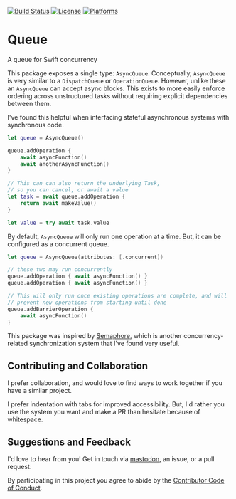 [![Build Status][build status badge]][build status]
[![License][license badge]][license]
[![Platforms][platforms badge]][platforms]

# Queue

A queue for Swift concurrency

This package exposes a single type: `AsyncQueue`. Conceptually, `AsyncQueue` is very similar to a `DispatchQueue` or `OperationQueue`. However, unlike these an `AsyncQueue` can accept async blocks. This exists to more easily enforce ordering across unstructured tasks without requiring explicit dependencies between them.

I've found this helpful when interfacing stateful asynchronous systems with synchronous code.

```swift
let queue = AsyncQueue()

queue.addOperation {
    await asyncFunction()
    await anotherAsyncFunction()
}

// This can can also return the underlying Task,
// so you can cancel, or await a value
let task = await queue.addOperation {
    return await makeValue()
}

let value = try await task.value
```

By default, `AsyncQueue` will only run one operation at a time. But, it can be configured as a concurrent queue.

```swift
let queue = AsyncQueue(attributes: [.concurrent])

// these two may run concurrently
queue.addOperation { await asyncFunction() }
queue.addOperation { await asyncFunction() }

// This will only run once existing operations are complete, and will
// prevent new operations from starting until done
queue.addBarrierOperation {
    await asyncFunction()
}
```

This package was inspired by [Semaphore][semaphore], which is another concurrency-related synchronization system that I've found very useful.

## Contributing and Collaboration

I prefer collaboration, and would love to find ways to work together if you have a similar project.

I prefer indentation with tabs for improved accessibility. But, I'd rather you use the system you want and make a PR than hesitate because of whitespace.

## Suggestions and Feedback

I'd love to hear from you! Get in touch via [mastodon](https://mastodon.social/@mattiem), an issue, or a pull request.

By participating in this project you agree to abide by the [Contributor Code of Conduct](CODE_OF_CONDUCT.md).

[build status]: https://github.com/mattmassicotte/Queue/actions
[build status badge]: https://github.com/mattmassicotte/Queue/workflows/CI/badge.svg
[license]: https://opensource.org/licenses/BSD-3-Clause
[license badge]: https://img.shields.io/github/license/mattmassicotte/Queue
[platforms]: https://swiftpackageindex.com/mattmassicotte/Queue
[platforms badge]: https://img.shields.io/endpoint?url=https%3A%2F%2Fswiftpackageindex.com%2Fapi%2Fpackages%2Fmattmassicotte%2FQueue%2Fbadge%3Ftype%3Dplatforms
[semaphore]: https://github.com/groue/Semaphore
